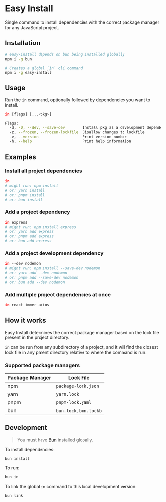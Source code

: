 # Easy Install

Single command to install dependencies with the correct package manager for any JavaScript project.

## Installation

```bash
# easy-install depends on bun being installed globally
npm i -g bun

# Creates a global `in` cli command
npm i -g easy-install
```

## Usage

Run the `in` command, optionally followed by dependencies you want to install.

```bash
in [flags] [...<pkg>]
```

```bash
Flags:
  -d, -D, --dev, --save-dev        Install pkg as a development dependency
  -z, --frozen, --frozen-lockfile  Disallow changes to lockfile
  -v, --version                    Print version number
  -h, --help                       Print help information
```

## Examples

### Install all project dependencies

```bash
in
# might run: npm install
# or: yarn install
# or: pnpm install
# or: bun install
```

### Add a project dependency

```bash
in express
# might run: npm install express
# or: yarn add express
# or: pnpm add express
# or: bun add express
```

### Add a project development dependency

```bash
in --dev nodemon
# might run: npm install --save-dev nodemon
# or: yarn add --dev nodemon
# or: pnpm add --save-dev nodemon
# or: bun add --dev nodemon
```

### Add multiple project dependencies at once

```bash
in react immer axios
```

## How it works

Easy Install determines the correct package manager based on the lock file present in the project directory.

`in` can be run from any subdirectory of a project, and it will find the closest lock file in any parent directory relative to where the command is run.

### Supported package managers

| Package Manager | Lock File               |
| --------------- | ----------------------- |
| npm             | `package-lock.json`     |
| yarn            | `yarn.lock`             |
| pnpm            | `pnpm-lock.yaml`        |
| bun             | `bun.lock`, `bun.lockb` |

## Development

> You must have [Bun](https://bun.sh/docs/installation) installed globally.

To install dependencies:

```bash
bun install
```

To run:

```bash
bun in
```

To link the global `in` command to this local development version:

```bash
bun link
```
